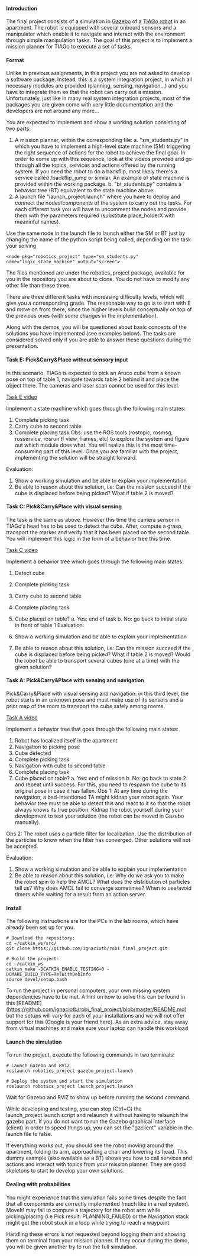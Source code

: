 #### Introduction
The final project consists of a simulation in [Gazebo](http://gazebosim.org/) of a [TIAGo robot](http://tiago.pal-robotics.com/) in an apartment. The robot is equipped with several onboard sensors and a manipulator which enable it to navigate and interact with the environment through simple manipulation tasks. The goal of this project is to implement a mission planner for TIAGo to execute a set of tasks.

#### Format
Unlike in previous assignments, in this project you are not asked to develop a software package. Instead, this is a system integration project, in which all necessary modules are provided (planning, sensing, navigation...) and you have to integrate them so that the robot can carry out a mission. Unfortunately, just like in many real system integration projects, most of the packages you are given come with very little documentation and the developers are not around any more...

You are expected to implement and show a working solution consisting of two parts:

1. A mission planner, within the corresponding file:
a. "sm_students.py" in which you have to implement a high-level state machine (SM) triggering the right sequence of actions for the robot to achieve the final goal. In order to come up with this sequence, look at the videos provided and go through all the topics, services and actions offered by the running system. If you need the robot to do a backflip, most likely there's a service called /backflip_jump or similar. An example of state machine is provided within the working package.
b. "bt_students.py" contains a behavior tree (BT) equivalent to the state machine above.
2. A launch file "launch_project.launch" where you have to deploy and connect the nodes/components of the system to carry out the tasks. For each different task you will have to uncomment the  nodes and provide them with the parameters required (substitute place_holderX with meaninful names).

Use the same node in the launch file to launch either the SM or BT just by changing the name of the python script being called, depending on the task your solving

```
<node pkg="robotics_project" type="sm_students.py" name="logic_state_machine" output="screen">
```

The files mentioned are under the robotics_project package, available for you in the repository you are about to clone. You do not have to modify any other file than these three. 

There are three different tasks with increasing difficulty levels, which will give you a corresponding grade. The reasonable way to go is to start with E and move on from there, since the higher levels build conceptually on top of the previous ones (with some changes in the implementation).

Along with the demos, you will be questioned about basic concepts of the solutions you have implemented (see examples below). The tasks are considered solved only if you are able to answer these questions during the presentation.

#### Task E: Pick&Carry&Place without sensory input
In this scenario, TIAGo is expected to pick an Aruco cube from a known pose on top of table 1, navigate towards table 2 behind it and place the object there. The cameras and laser scan cannot be used for this level.

[Task E video](https://eu.nv.instructuremedia.com/fetch/QkFoYkIxc0hhUU54d0Fvd2JDc0gzbVo2WGc9PS0tNWNjYzkzMjBhNzc4YjRmZjM1ZmRkYmQxNWI4NGY0MDU4NTAzOGM5ZQ.mp4)

Implement a state machine which goes through the following main states:

1. Complete picking task
2. Carry cube to second table
3. Complete placing task
Obs: use the ROS tools (rostopic, rosmsg, rosservice, rosrun tf view_frames, etc) to explore the system and figure out which module does what. You will realize this is the most time-consuming part of this level. Once you are familiar with the project, implementing the solution will be straight forward.

Evaluation:

1. Show a working simulation and be able to explain your implementation
2. Be able to reason about this solution, i.e: Can the mission succeed if the cube is displaced before being picked? What if table 2 is moved?

#### Task C: Pick&Carry&Place with visual sensing
The task is the same as above. However this time the camera sensor in TIAGo's head has to be used to detect the cube. After, compute a grasp, transport the marker and verify that it has been placed on the second table. You will implement this logic in the form of a behavior tree this time.

[Task C video](https://eu.nv.instructuremedia.com/fetch/QkFoYkIxc0hhUU4xd0Fvd2JDc0gxV2w2WGc9PS0tOWUzYmU3YmYzNDBiMjU5OTM0YzIxN2RmYjJhZmQwNDM2MGIyZDRiZg.mp4)

Implement a behavior tree which goes through the following main states:

1. Detect cube
2. Complete picking task 
3. Carry cube to second table
4. Complete placing task
5. Cube placed on table?
a. Yes: end of task
b. No: go back to initial state in front of table 1
Evaluation:

1. Show a working simulation and be able to explain your implementation
2. Be able to reason about this solution, i.e: Can the mission succeed if the cube is displaced before being picked? What if table 2 is moved? Would the robot be able to transport several cubes (one at a time) with the given solution?  

#### Task A: Pick&Carry&Place with sensing and navigation
Pick&Carry&Place with visual sensing and navigation: in this third level, the robot starts in an unknown pose and must make use of its sensors and a prior map of the room to transport the cube safely among rooms.

[Task A video](https://eu.nv.instructuremedia.com/fetch/QkFoYkIxc0hhUU41d0Fvd2JDc0g5V2w2WGc9PS0tOTkzY2YwMWNlY2U0MzYzNzg2NTdmMTk5ZTkyMTgyNTExYThkNjMzYg.mp4)

Implement a behavior tree that goes through the following main states:

1. Robot has localized itself in the apartment
2. Navigation to picking pose
3. Cube detected
4. Complete picking task 
5. Navigation with cube to second table
6. Complete placing task
7. Cube placed on table?
a. Yes: end of mission
b. No: go back to state 2 and repeat until success. For this, you need to respawn the cube to its original pose in case it has fallen.
Obs 1: At any time during the navigation, a bad-intentioned TA might kidnap your robot again. Your behavior tree must be able to detect this and react to it so that the robot always knows its true position. Kidnap the robot yourself during your development to test your solution (the robot can be moved in Gazebo manually).

Obs 2: The robot uses a particle filter for localization. Use the distribution of the particles to know when the filter has converged. Other solutions will not be accepted.

Evaluation:

1. Show a working simulation and be able to explain your implementation
2. Be able to reason about this solution, i.e: Why do we ask you to make the robot spin to help the AMCL? What does the distribution of particles tell us? Why does AMCL fail to converge sometimes? When to use/avoid timers while waiting for a result from an action server.

#### Install
The following instructions are for the PCs in the lab rooms, which have already been set up for you.

```
# Download the repository:
cd ~/catkin_ws/src/
git clone https://github.com/ignaciotb/robi_final_project.git

# Build the project:
cd ~/catkin_ws
catkin_make -DCATKIN_ENABLE_TESTING=0 -DCMAKE_BUILD_TYPE=RelWithDebInfo
source devel/setup.bash
```

To run the project in personal computers, your own missing system dependencies have to be met. A hint on how to solve this can be found in this [README] (https://github.com/ignaciotb/robi_final_project/blob/master/README.md) but the setups will vary for each of your installations and we will not offer support for this (Google is your friend here). As an extra advice, stay away from virtual machines and make sure your laptop can handle this workload

#### Launch the simulation
To run the project, execute the following commands in two terminals:

```
# Launch Gazebo and RViZ
roslaunch robotics_project gazebo_project.launch

# Deploy the system and start the simulation
roslaunch robotics_project launch_project.launch
```

Wait for Gazebo and RViZ to show up before running the second command.

While developing and testing, you can stop (Ctrl+C) the launch_project.launch script and relaunch it without having to relaunch the gazebo part. If you do not want to run the Gazebo graphical interface (client) in order to speed things up, you can set the "gzclient" variable in the launch file to false.

If everything works out, you should see the robot moving around the apartment, folding its arm, approaching a chair and lowering its head. This dummy example (also available as a BT) shows you how to call services and actions and interact with topics from your mission planner. They are good skeletons to start to develop your own solutions.

#### Dealing with probabilities
You might experience that the simulation fails some times despite the fact that all components are correctly implemented (much like in a real system). MoveIt! may fail to compute a trajectory for the robot arm while picking/placing (i.e Pick result: PLANNING_FAILED) or the Navigation stack might get the robot stuck in a loop while trying to reach a waypoint.

Handling these errors is not requested beyond logging them and showing them on terminal from your mission planner. If they occur during the demo, you will be given another try to run the full simulation.